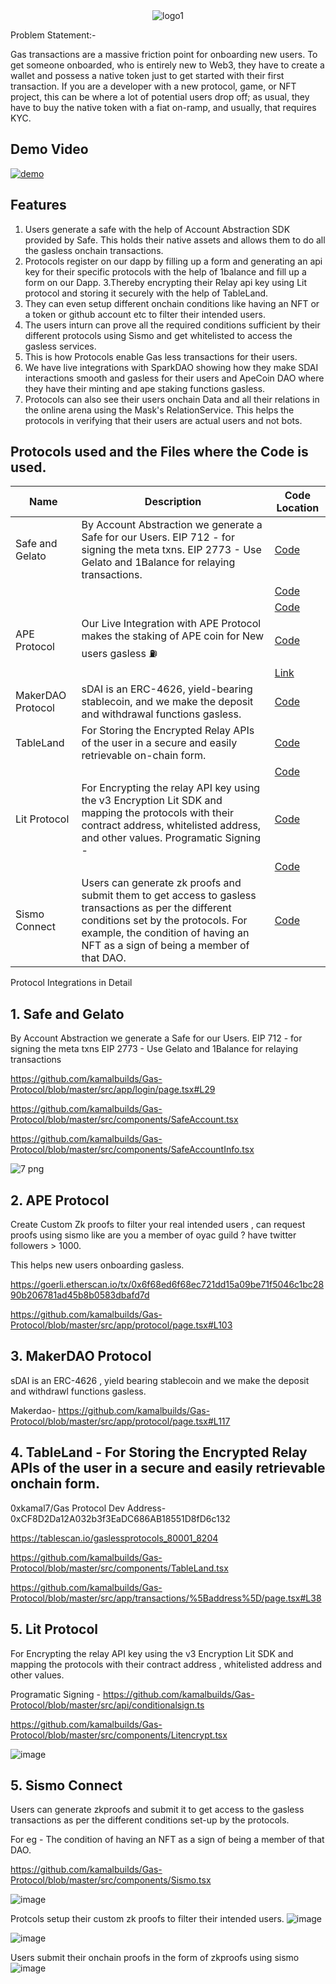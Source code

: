 <div style="text-align:center;">
  <img src="https://github.com/kamalbuilds/Gas-Protocol/assets/95926324/58f2125f-03bc-45d6-b06c-ab85ecd80394" alt="logo1">
</div>

Problem Statement:- 

Gas transactions are a massive friction point for onboarding new users. To get someone onboarded, who is entirely new to Web3, they have to create a wallet and possess a native token just to get started with their first transaction. 
If you are a developer with a new protocol, game, or NFT project, this can be where a lot of potential users drop off; as usual, they have to buy the native token with a fiat on-ramp, and usually, that requires KYC.

## Demo Video

[![demo](https://img.youtube.com/vi/gEKxxS2sVSU/0.jpg)](https://www.youtube.com/watch?v=gEKxxS2sVSU)

## Features 

1. Users generate a safe with the help of Account Abstraction SDK provided by Safe. This holds their native assets and allows them to do all the gasless onchain transactions.
2. Protocols register on our dapp by filling up a form and generating an api key for their specific protocols with the help of 1balance and fill up a form on our Dapp.
3.Thereby encrypting their Relay api key using Lit protocol and storing it securely with the help of TableLand.
4. They can even setup different onchain conditions like having an NFT or a token or github account etc to filter their intended users.
5. The users inturn can prove all the required conditions sufficient by their different protocols using Sismo and get whitelisted to access the gasless services.
6. This is how Protocols enable Gas less transactions for their users.
7. We have live integrations with SparkDAO showing how they make SDAI interactions smooth and gasless for their users and ApeCoin DAO where they have their minting and ape staking functions gasless.
8. Protocols can also see their users onchain Data and all their relations in the online arena using the Mask's RelationService. This helps the protocols in verifying that their users are actual users and not bots.


## Protocols used and the Files where the Code is used.

| Name                | Description                                                             | Code Location                                                   |
| ------------------- | ----------------------------------------------------------------------- | ---------------------------------------------------------------- |
| Safe and Gelato     | By Account Abstraction we generate a Safe for our Users. EIP 712 - for signing the meta txns. EIP 2773 - Use Gelato and 1Balance for relaying transactions. | [Code](https://github.com/kamalbuilds/Gas-Protocol/blob/master/src/app/login/page.tsx#L29) |
|                     |                                                                         | [Code](https://github.com/kamalbuilds/Gas-Protocol/blob/master/src/components/SafeAccount.tsx) |
|                     |                                                                         | [Code](https://github.com/kamalbuilds/Gas-Protocol/blob/master/src/components/SafeAccountInfo.tsx) |
| APE Protocol        | Our Live Integration with APE Protocol makes the staking of APE coin for New users gasless ⛽   | [Code](https://github.com/kamalbuilds/Gas-Protocol/blob/master/src/app/protocol/page.tsx#L103) |
|                     |                                                                       | [Link](https://goerli.etherscan.io/tx/0x6f68ed6f68ec721dd15a09be71f5046c1bc2890b206781ad45b8b0583dbafd7d) |
| MakerDAO Protocol   | sDAI is an ERC-4626, yield-bearing stablecoin, and we make the deposit and withdrawal functions gasless. | [Code](https://github.com/kamalbuilds/Gas-Protocol/blob/master/src/app/protocol/page.tsx#L117) |
| TableLand           | For Storing the Encrypted Relay APIs of the user in a secure and easily retrievable on-chain form. | [Code](https://github.com/kamalbuilds/Gas-Protocol/blob/master/src/components/TableLand.tsx) |
|                     |                                                                         | [Code](https://github.com/kamalbuilds/Gas-Protocol/blob/master/src/app/transactions/%5Baddress%5D/page.tsx#L38) |
| Lit Protocol        | For Encrypting the relay API key using the v3 Encryption Lit SDK and mapping the protocols with their contract address, whitelisted address, and other values. Programatic Signing - | [Code](https://github.com/kamalbuilds/Gas-Protocol/blob/master/src/api/conditionalsign.ts) |
|                     |                                                                         | [Code](https://github.com/kamalbuilds/Gas-Protocol/blob/master/src/components/Litencrypt.tsx) |
| Sismo Connect       | Users can generate zk proofs and submit them to get access to gasless transactions as per the different conditions set by the protocols. For example, the condition of having an NFT as a sign of being a member of that DAO. | [Code](https://github.com/kamalbuilds/Gas-Protocol/blob/master/src/components/Sismo.tsx) |


Protocol Integrations in Detail

## 1.  Safe and Gelato

By Account Abstraction we generate a Safe for our Users.
EIP 712 - for signing the meta txns
EIP 2773 - Use Gelato and 1Balance for relaying transactions

https://github.com/kamalbuilds/Gas-Protocol/blob/master/src/app/login/page.tsx#L29

https://github.com/kamalbuilds/Gas-Protocol/blob/master/src/components/SafeAccount.tsx

https://github.com/kamalbuilds/Gas-Protocol/blob/master/src/components/SafeAccountInfo.tsx

![7 png](https://github.com/kamalbuilds/Gas-Protocol/assets/95926324/c977a736-8287-4cf0-a0a9-27202308108d)

## 2. APE Protocol

Create Custom Zk proofs to filter your real intended users , can request proofs using sismo like are you a member of oyac guild ? have twitter followers > 1000. 

This helps new users onboarding gasless.

https://goerli.etherscan.io/tx/0x6f68ed6f68ec721dd15a09be71f5046c1bc2890b206781ad45b8b0583dbafd7d

https://github.com/kamalbuilds/Gas-Protocol/blob/master/src/app/protocol/page.tsx#L103

## 3. MakerDAO Protocol

sDAI is an ERC-4626 , yield bearing stablecoin and we make the deposit and withdrawl functions gasless.

Makerdao- https://github.com/kamalbuilds/Gas-Protocol/blob/master/src/app/protocol/page.tsx#L117

## 4. TableLand - For Storing the Encrypted Relay APIs of the user in a secure and easily retrievable onchain form.

0xkamal7/Gas Protocol Dev Address- 0xCF8D2Da12A032b3f3EaDC686AB18551D8fD6c132

https://tablescan.io/gaslessprotocols_80001_8204

https://github.com/kamalbuilds/Gas-Protocol/blob/master/src/components/TableLand.tsx

https://github.com/kamalbuilds/Gas-Protocol/blob/master/src/app/transactions/%5Baddress%5D/page.tsx#L38

## 5. Lit Protocol

For Encrypting the relay API key using the v3 Encryption Lit SDK and mapping the protocols with their contract address , whitelisted address and other values.

Programatic Signing - https://github.com/kamalbuilds/Gas-Protocol/blob/master/src/api/conditionalsign.ts

https://github.com/kamalbuilds/Gas-Protocol/blob/master/src/components/Litencrypt.tsx

![image](https://github.com/kamalbuilds/Gas-Protocol/assets/95926324/b1b3ba38-21a4-4da1-98c8-6eebce9efa82)

## 5. Sismo Connect 

Users can generate zkproofs and submit it to get access to the gasless transactions as per the different conditions set-up by the protocols.

For eg - The condition of having an NFT as a sign of being a member of that DAO.

https://github.com/kamalbuilds/Gas-Protocol/blob/master/src/components/Sismo.tsx

![image](https://github.com/kamalbuilds/Gas-Protocol/assets/95926324/3da38b7a-6cdb-41f0-9018-4546d8059845)

Protcols setup their custom zk proofs to filter their intended users.
![image](https://github.com/kamalbuilds/Gas-Protocol/assets/95926324/fcc0c297-1049-4dba-bd6e-1c7f974932e8)

![image](https://github.com/kamalbuilds/Gas-Protocol/assets/95926324/55eb08fe-54d2-4494-829d-b3b7233fbe23)


Users submit their onchain proofs in the form of zkproofs using sismo
![image](https://github.com/kamalbuilds/Gas-Protocol/assets/95926324/cd6ecf87-ce30-445f-9c5d-03da4e55847d)

